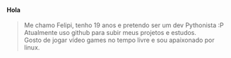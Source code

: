 #### Hola
> Me chamo Felipi, tenho 19 anos e pretendo ser um dev Pythonista :P<br/>
> Atualmente uso github para subir meus projetos e estudos.<br/>
> Gosto de jogar vídeo games no tempo livre e sou apaixonado por linux.
